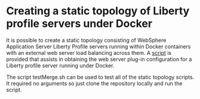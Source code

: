 # Creating a static topology of Liberty profile servers under Docker

It is possible to create a static topology consisting of WebSphere
Application Server Liberty Profile servers running within Docker
containers with an external web server load balancing across them. A
[script](gen-plugin-cfg) is provided that assists in obtaining the web
server plug-in configuration for a Liberty profile server running
under Docker.

The script testMerge.sh can be used to test all of the static topology scripts.
It required no arguments so just clone the repository locally and 
run the script.